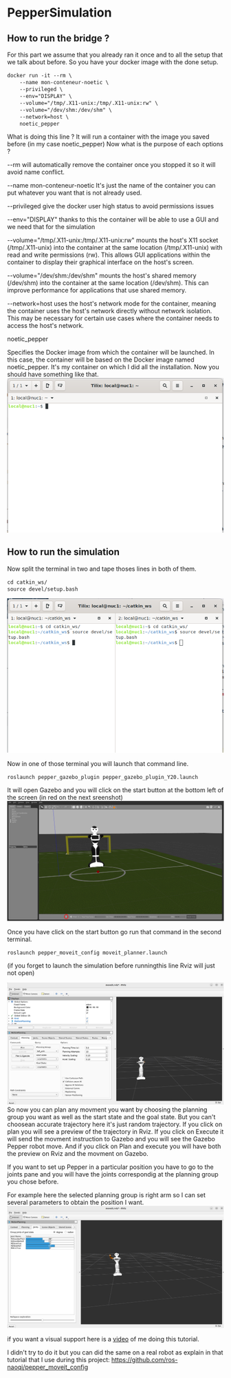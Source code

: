 # PepperSimulation


## How to run the bridge ?
For this part we assume that you already ran it once and to all the setup that we talk about before.
So you have your docker image with the done setup.
```
docker run -it --rm \
    --name mon-conteneur-noetic \
    --privileged \
    --env="DISPLAY" \
    --volume="/tmp/.X11-unix:/tmp/.X11-unix:rw" \
    --volume="/dev/shm:/dev/shm" \
    --network=host \
    noetic_pepper

```
What is doing this line ?
It will run a container with the image you saved before (in my case noetic_pepper)
Now what is the purpose of each options ?

--rm will automatically remove the container once you stopped it so it will avoid name conflict.

--name mon-conteneur-noetic It's just the name of the container you can put whatever you want that is not already used.

--privileged give the docker user high status to avoid permissions issues

--env="DISPLAY" thanks to this the container will be able to use a GUI and we need that for the simulation

--volume="/tmp/.X11-unix:/tmp/.X11-unix:rw" mounts the host's X11 socket (/tmp/.X11-unix) into the container at the same location (/tmp/.X11-unix) with read and write permissions (rw). This allows GUI applications within the container to display their graphical interface on the host's screen.

--volume="/dev/shm:/dev/shm"
mounts the host's shared memory (/dev/shm) into the container at the same location (/dev/shm). This can improve performance for applications that use shared memory.

--network=host
uses the host's network mode for the container, meaning the container uses the host's network directly without network isolation. This may be necessary for certain use cases where the container needs to access the host's network.

noetic_pepper

Specifies the Docker image from which the container will be launched. In this case, the container will be based on the Docker image named noetic_pepper. It's my container on which I did all the installation.
Now you should have something like that.
![Terminal image](https://github.com/ValentinPFR/Intership_Defence_Report/blob/master/images/Screenshot_from_2024-07-11_13-32-55.png)
## How to run the simulation
Now split the terminal in two and tape thoses lines in both of them.
```
cd catkin_ws/
source devel/setup.bash 

```
![Terminal image](https://github.com/ValentinPFR/Intership_Defence_Report/blob/master/images/Screenshot_from_2024-07-11_13-43-36.png)

Now in one of those terminal you will launch that command line.
```
roslaunch pepper_gazebo_plugin pepper_gazebo_plugin_Y20.launch
```
It will open Gazebo and you will click on the start button at the bottom left of the screen (in red on the next sreenshot)
![Terminal image](https://github.com/ValentinPFR/Intership_Defence_Report/blob/master/images/Screenshot_from_2024-07-11_13-48-10.png)

Once you have click on the start button go run that command in the second terminal.
```
roslaunch pepper_moveit_config moveit_planner.launch
```
(if you forget to launch the simulation before runningthis line Rviz will just not open)

![Terminal image](https://github.com/ValentinPFR/Intership_Defence_Report/blob/master/images/Screenshot_from_2024-07-11_14-08-24.png)
So now you can plan any movment you want by choosing the planning group you want as well as the start state and the goal state.
But you can't choosean accurate trajectory here it's just random trajectory.
If you click on plan you will see a preview of the trajectory in Rviz.
If you click on Execute it will send the movment instruction to Gazebo and you will see the Gazebo Pepper robot move.
And if you click on Plan and execute you will have both the preview on Rviz and the movment on Gazebo.

If you want to set up Pepper in a particular position you have to go to the joints pane and you will have the joints correspondig at the planning group you chose before.

For example here the selected planning group is right arm so I can set several parameters to obtain the position I want.
![Terminal image](https://github.com/ValentinPFR/Intership_Defence_Report/blob/master/images/Screenshot_from_2024-07-11_15-06-27.png)

if you want a visual support here is a [video](2024-07-11-11-10-15_G3gG2XP3.mp4) of me doing this tutorial.


I didn't try to do it but you can did the same on a real robot as explain in that tutorial that I use during this project: https://github.com/ros-naoqi/pepper_moveit_config

